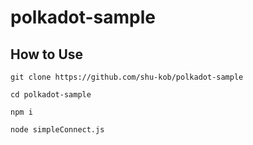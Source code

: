 # polkadot-sample

## How to Use

```
git clone https://github.com/shu-kob/polkadot-sample

cd polkadot-sample

npm i

node simpleConnect.js
```
